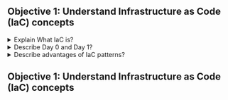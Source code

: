 ## Objective 1: Understand Infrastructure as Code (IaC) concepts

<details><summary>Explain What IaC is?</summary>
<p>
Allow you to manage infra using config files. You can build, change, and manage infra in safe and consistent way. You do this by defining resource configs.

HashiCorp Terraform is an infrastructure as code tool that lets you define both cloud and on-prem resources in human-readable configuration files that you can version, reuse, and share. You can then use a consistent workflow to provision and manage all of your infrastructure throughout its lifecycle. Terraform can manage low-level components like compute, storage, and networking resources, as well as high-level components like DNS entries and SaaS features.
</details>

<details><summary>Describe Day 0 and Day 1?</summary>
 <p>
- **Can be applied throughout the infrastructure lifecycle, both on the initial and life of the infra. Day 0 and Day1**
  - IAC in private or public cloud
  - Day 0 : Initial Build 
  - Day 1 : OS and application config you apply after the initial build. Includes OS updates, patches, app config. 
  - TF include libraries of providers and modules that make it easy to write and provision infra. If we need to apply Day 1 configs, then code can use chef/ansible etc. 
</details>
<details><summary>Describe advantages of IaC patterns?</summary>
<p>
  - **Saves time by making it easy to provision and apply infrastructure configuration.** Workflow is **standardized** across providers wether its VMWare, AWS, Azure, or GCP. 
- **It's easy to understand** the intent of infrastructure changes. 
- **Iac makes changes idempotent**:
  - The result will always be the same since the same code is being applied 
- **Iac makes changes consistent**:
  -  The manual work is removed with Iac no more need for system administrators to remotely connect to each machine by executing a series of commands or scripts which can cause inconsistencies based on who executes it
- **Iac makes changes predictable**:
  - code can be tested before applying it to production so results are always predictable 
- **Iac allows for mutation in previously defined configurations, making for a more manageable system**

</details>

## Objective 1: Understand Infrastructure as Code (IaC) concepts
